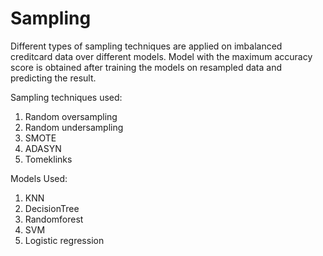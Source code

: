# Sampling

Different types of sampling techniques are applied on imbalanced creditcard data over different models.
Model with the maximum accuracy score is obtained after training the models on resampled data and predicting the result.

Sampling techniques used:
  1. Random oversampling
  2. Random undersampling
  3. SMOTE
  4. ADASYN
  5. Tomeklinks
 
 Models Used:
  1. KNN
  2. DecisionTree
  3. Randomforest
  4. SVM
  5. Logistic regression
